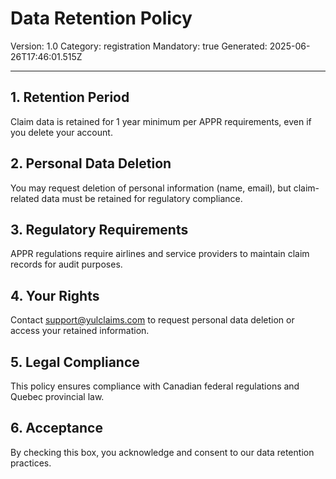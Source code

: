 # Data Retention Policy
Version: 1.0
Category: registration
Mandatory: true
Generated: 2025-06-26T17:46:01.515Z

---

## 1. Retention Period
Claim data is retained for 1 year minimum per APPR requirements, even if you delete your account.

## 2. Personal Data Deletion
You may request deletion of personal information (name, email), but claim-related data must be retained for regulatory compliance.

## 3. Regulatory Requirements
APPR regulations require airlines and service providers to maintain claim records for audit purposes.

## 4. Your Rights
Contact support@yulclaims.com to request personal data deletion or access your retained information.

## 5. Legal Compliance
This policy ensures compliance with Canadian federal regulations and Quebec provincial law.

## 6. Acceptance
By checking this box, you acknowledge and consent to our data retention practices.